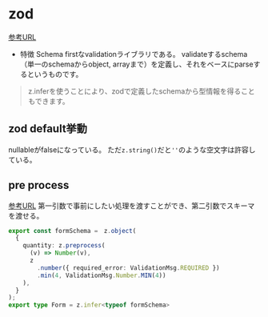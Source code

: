 # zod
[参考URL](https://zenn.dev/ynakamura/articles/65d58863563fbc)


- 特徴
Schema firstなvalidationライブラリである。
validateするschema（単一のschemaからobject, arrayまで）を定義し、それをベースにparseするというものです。

>z.infer<T>を使うことにより、zodで定義したschemaから型情報を得ることもできます。


## zod default挙動

nullableがfalseになっている。
ただ`z.string()`だと`''`のような空文字は許容している。

## pre process
[参考URL](https://zenn.dev/nicopin/articles/e5cb871cd456eb)
第一引数で事前にしたい処理を渡すことができ、第二引数でスキーマを渡せる。

```ts
export const formSchema =　z.object(
  {
    quantity: z.preprocess(
      (v) => Number(v),
      z
        .number({ required_error: ValidationMsg.REQUIRED })
        .min(4, ValidationMsg.Number.MIN(4))
    ),
  }
);
export type Form = z.infer<typeof formSchema>
```